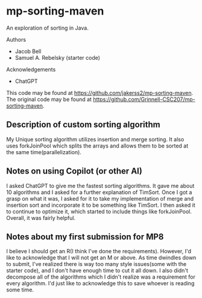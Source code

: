 # mp-sorting-maven

An exploration of sorting in Java.

Authors

- Jacob Bell
- Samuel A. Rebelsky (starter code)

Acknowledgements

- ChatGPT

This code may be found at <https://github.com/jakerss2/mp-sorting-maven>. The original code may be found at <https://github.com/Grinnell-CSC207/mp-sorting-maven>.

## Description of custom sorting algorithm

My Unique sorting algorithm utilizes insertion and merge
sorting. It also uses forkJoinPool which splits the arrays
and allows them to be sorted at the same time(parallelization).

## Notes on using Copilot (or other AI)

I asked ChatGPT to give me the fastest sorting algorithms. It gave me about
10 algorithms and I asked for a further explanation of TimSort.
Once I got a grasp on what it was, I asked for it to take my implementation
of merge and insertion sort and incorporate it to be something like TimSort.
I then asked it to continue to optimize it, which started to include things
like forkJoinPool. Overall, it was fairly helpful.

## Notes about my first submission for MP8

I believe I should get an R(I think I've done the requirements).
However, I'd like to acknowledge that I will not get an M or above.
As time dwindles down to submit, I've realized there is way too many
style issues(some with the starter code), and I don't have enough time
to cut it all down. I also didn't decompose all of the algorithms
which I didn't realize was a requirement for every algorithm. I'd just like
to acknowledge this to save whoever is reading some time.
